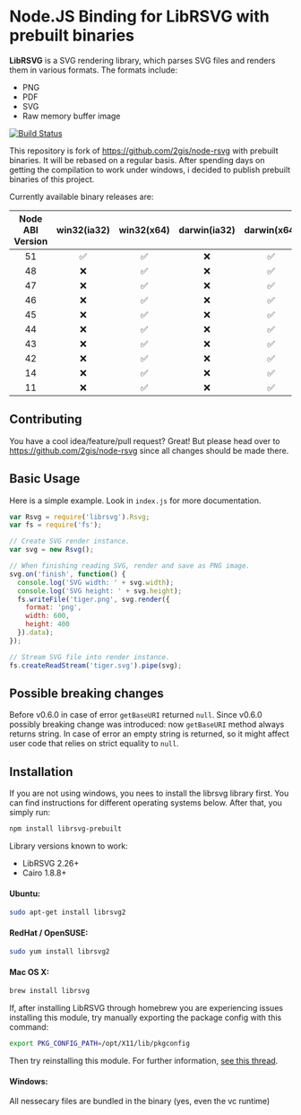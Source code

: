 # Node.JS Binding for LibRSVG with prebuilt binaries

**LibRSVG** is a SVG rendering library, which parses SVG files and renders them in various formats. The formats include:

 *  PNG
 *  PDF
 *  SVG
 *  Raw memory buffer image

[![Build Status](https://travis-ci.org/f3lang/node-rsvg-prebuilt.svg?branch=master)](https://travis-ci.org/f3lang/node-rsvg-prebuilt)

This repository is fork of https://github.com/2gis/node-rsvg with prebuilt binaries. It will be rebased on a regular basis.
After spending days on getting the compilation to work under windows, i decided to publish prebuilt binaries of this project.

Currently available binary releases are:

| Node ABI Version | win32(ia32) | win32(x64) | darwin(ia32) | darwin(x64) | linux(ia32) | linux(x64) |
|:----------------:|:-----------:|:----------:|:------------:|:-----------:|:-----------:|:----------:|
|51                |:white_check_mark:|:white_check_mark:|:x:|:white_check_mark:|:x:|:white_check_mark:|
|48                |:x:          |:white_check_mark:|:x:|:white_check_mark:|:x:|:white_check_mark:|
|47                |:x:          |:white_check_mark:|:x:|:white_check_mark:|:x:|:white_check_mark:|
|46                |:x:          |:white_check_mark:|:x:|:white_check_mark:|:x:|:white_check_mark:|
|45                |:x:          |:white_check_mark:|:x:|:white_check_mark:|:x:|:white_check_mark:|
|44                |:x:          |:white_check_mark:|:x:|:white_check_mark:|:x:|:white_check_mark:|
|43                |:x:          |:white_check_mark:|:x:|:white_check_mark:|:x:|:white_check_mark:|
|42                |:x:          |:white_check_mark:|:x:|:white_check_mark:|:x:|:white_check_mark:|
|14                |:x:          |:white_check_mark:|:x:|:white_check_mark:|:x:|:white_check_mark:|
|11                |:x:          |:white_check_mark:|:x:|:white_check_mark:|:x:|:white_check_mark:|

## Contributing

You have a cool idea/feature/pull request? Great! But please head over to https://github.com/2gis/node-rsvg since all changes should be made there.

## Basic Usage

Here is a simple example. Look in `index.js` for more documentation.

```javascript
var Rsvg = require('librsvg').Rsvg;
var fs = require('fs');

// Create SVG render instance.
var svg = new Rsvg();

// When finishing reading SVG, render and save as PNG image.
svg.on('finish', function() {
  console.log('SVG width: ' + svg.width);
  console.log('SVG height: ' + svg.height);
  fs.writeFile('tiger.png', svg.render({
    format: 'png',
    width: 600,
    height: 400
  }).data);
});

// Stream SVG file into render instance.
fs.createReadStream('tiger.svg').pipe(svg);
```

## Possible breaking changes

Before v0.6.0 in case of error `getBaseURI` returned `null`.
Since v0.6.0 possibly breaking change was introduced: now `getBaseURI` method always returns string. In case of error an empty string is returned, so it might affect user code that relies on strict equality to `null`. 

## Installation

If you are not using windows, you nees to install the librsvg library first. You can find instructions for different operating systems below. After that, you simply run:

```bash
npm install librsvg-prebuilt
```

Library versions known to work:

 *  LibRSVG 2.26+
 *  Cairo 1.8.8+

#### Ubuntu:

```bash
sudo apt-get install librsvg2
```

#### RedHat / OpenSUSE:

```bash
sudo yum install librsvg2
```

#### Mac OS X:

```bash
brew install librsvg
```

If, after installing LibRSVG through homebrew you are experiencing issues installing this module, try manually exporting the package config with this command:

```bash
export PKG_CONFIG_PATH=/opt/X11/lib/pkgconfig
```

Then try reinstalling this module. For further information, [see this thread](https://github.com/Homebrew/homebrew/issues/14123).

#### Windows:

All nessecary files are bundled in the binary (yes, even the vc runtime)
